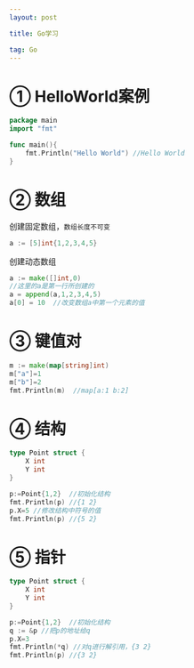 ```yaml
---
layout: post

title: Go学习

tag: Go
---
```


# ① HelloWorld案例

```go
package main
import "fmt"

func main(){
    fmt.Println("Hello World") //Hello World
}
```

# ② 数组

创建固定数组，`数组长度不可变`

```go
a := [5]int{1,2,3,4,5}
```

创建动态数组

```go
a := make([]int,0)
//这里的a是第一行所创建的
a = append(a,1,2,3,4,5)
a[0] = 10  //改变数组a中第一个元素的值
```

# ③ 键值对

```go
m := make(map[string]int)
m["a"]=1
m["b"]=2
fmt.Println(m)  //map[a:1 b:2]
```

# ④ 结构

```go
type Point struct {
    X int
    Y int
}

p:=Point{1,2}  //初始化结构
fmt.Println(p) //{1 2}
p.X=5 //修改结构中符号的值
fmt.Println(p) //{5 2}
```

# ⑤ 指针

```go
type Point struct {
    X int
    Y int
}

p:=Point{1,2}  //初始化结构
q := &p //把p的地址给q
p.X=3
fmt.Println(*q) //对q进行解引用，{3 2}
fmt.Println(p) //{3 2}
```

